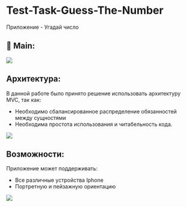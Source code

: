 # Test-Task-Guess-The-Number
Приложение - Угадай число

<h2 align="left">🔸 Main:</h2>

<img src="https://i.ibb.co/QjqLtRZ/side.png\">
<h2 align="left">Архитектура:</h2>
В данной работе было принято решение использовать архитектуру MVC, так как:

-  Необходимо сбалансированное распределение обязанностей между сущностями
- Необходима простота использования и читабельность кода.
<img src="https://i.ibb.co/F6XVZRD/present-first-page.png">
<h2 align="left">Возможности:</h2>
Приложение может поддерживать: 

- Все различные устройства Iphone
- Портретную и пейзажную ориентацию

<img src="https://i.ibb.co/LrKDvpj/present-two-page.png">
